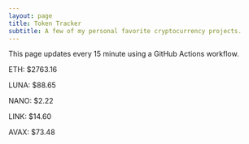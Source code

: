 ```yaml
---
layout: page
title: Token Tracker
subtitle: A few of my personal favorite cryptocurrency projects.
---
```


 This page updates every 15 minute using a GitHub Actions workflow.

<!--BEGINCRYPTOINPUT-->
ETH: $2763.16

LUNA: $88.65

NANO: $2.22

LINK: $14.60

AVAX: $73.48

<!--ENDCRYPTOINPUT-->
